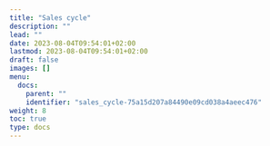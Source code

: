 ```yaml
---
title: "Sales cycle"
description: ""
lead: ""
date: 2023-08-04T09:54:01+02:00
lastmod: 2023-08-04T09:54:01+02:00
draft: false
images: []
menu:
  docs:
    parent: ""
    identifier: "sales_cycle-75a15d207a84490e09cd038a4aeec476"
weight: 8
toc: true
type: docs
---
```

